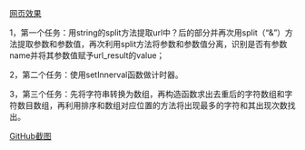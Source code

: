 [网页效果](images/1.png)

1，第一个任务：用string的split方法提取url中？后的部分并再次用split（“&”）方法提取参数和参数值，再次利用split方法将参数和参数值分离，识别是否有参数name并将其参数值赋予url_result的value；

2，第二个任务：使用setInnerval函数做计时器。

3，第三个任务：先将字符串转换为数组，再构造函数求出去重后的字符数组和字符数目数组，再利用排序和数组对应位置的方法将出现最多的字符和其出现次数找出。



 [GitHub截图](images/2.png)

